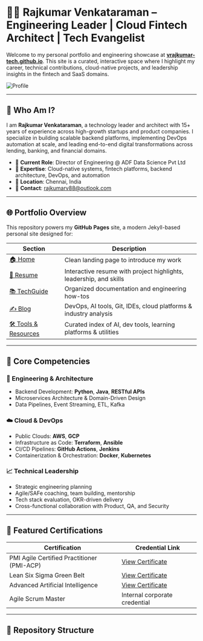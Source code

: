 # 👨‍💻 Rajkumar Venkataraman – Engineering Leader | Cloud Fintech Architect | Tech Evangelist

Welcome to my personal portfolio and engineering showcase at **[vrajkumar-tech.github.io](https://vrajkumar-tech.github.io)**. This site is a curated, interactive space where I highlight my career, technical contributions, cloud-native projects, and leadership insights in the fintech and SaaS domains.

![Profile](blog/images/profile.png)

---

## 🧭 Who Am I?

I am **Rajkumar Venkataraman**, a technology leader and architect with 15+ years of experience across high-growth startups and product companies. I specialize in building scalable backend platforms, implementing DevOps automation at scale, and leading end-to-end digital transformations across lending, banking, and financial domains.

- 🏢 **Current Role**: Director of Engineering @ ADF Data Science Pvt Ltd
- 🧠 **Expertise**: Cloud-native systems, fintech platforms, backend architecture, DevOps, and automation
- 📍 **Location**: Chennai, India
- 📧 **Contact**: [rajkumarv88@outlook.com](mailto:rajkumarv88@outlook.com)

---

## 🌐 Portfolio Overview

This repository powers my **GitHub Pages** site, a modern Jekyll-based personal site designed for:

| Section               | Description                                                                 |
|-----------------------|-----------------------------------------------------------------------------|
| [🏠 Home](https://vrajkumar-tech.github.io/)                   | Clean landing page to introduce my work                            |
| [📄 Resume](https://vrajkumar-tech.github.io/resume/)         | Interactive resume with project highlights, leadership, and skills |
| [📚 TechGuide](https://vrajkumar-tech.github.io/categories/)  | Organized documentation and engineering how-tos                    |
| [✍️ Blog](https://vrajkumar-tech.github.io/blog/)             | DevOps, AI tools, Git, IDEs, cloud platforms & industry analysis  |
| [🛠️ Tools & Resources](https://vrajkumar-tech.github.io/blog/ai-tools-directory/) | Curated index of AI, dev tools, learning platforms & utilities   |

---

## 🔧 Core Competencies

### 💼 Engineering & Architecture

- Backend Development: **Python**, **Java**, **RESTful APIs**
- Microservices Architecture & Domain-Driven Design
- Data Pipelines, Event Streaming, ETL, Kafka

### ☁️ Cloud & DevOps

- Public Clouds: **AWS**, **GCP**
- Infrastructure as Code: **Terraform**, **Ansible**
- CI/CD Pipelines: **GitHub Actions**, **Jenkins**
- Containerization & Orchestration: **Docker**, **Kubernetes**

### 📈 Technical Leadership

- Strategic engineering planning
- Agile/SAFe coaching, team building, mentorship
- Tech stack evaluation, OKR-driven delivery
- Cross-functional collaboration with Product, QA, and Security

---

## 📜 Featured Certifications

| Certification                            | Credential Link                                                                 |
|------------------------------------------|----------------------------------------------------------------------------------|
| PMI Agile Certified Practitioner (PMI-ACP) | [View Certificate](https://certificates.simplicdn.net/share/3536964_1655468369.pdf) |
| Lean Six Sigma Green Belt                 | [View Certificate](https://certificates.benchmarksixsigma.com/84b45d74-7a02-4bd1-afaf-bc4cc6a84d4c) |
| Advanced Artificial Intelligence          | [View Certificate](https://www.mindluster.com/storage/cer/18331918806.jpg)      |
| Agile Scrum Master                        | Internal corporate credential                                                    |

---

## 🧾 Repository Structure

